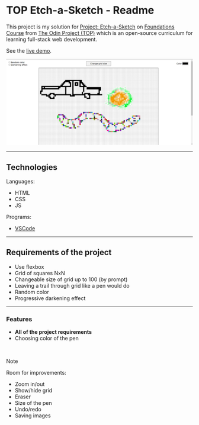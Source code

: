 # TOP Etch-a-Sketch - Readme
This project is my solution for [Project: Etch-a-Sketch](https://www.theodinproject.com/lessons/foundations-etch-a-sketch) on [Foundations Course](https://www.theodinproject.com/paths/foundations/courses/foundations) from [The Odin Project (TOP)](https://www.theodinproject.com) which is an open-source curriculum for learning full-stack web development.

See the [live demo](https://pasek108.github.io/TOP-Etch-A-Sketch/).

![preview](/_for_readme/main_page.png)

----------------------------------

## Technologies
Languages:
- HTML
- CSS
- JS
  
Programs:
- [VSCode](https://code.visualstudio.com)

----------------------------------

## Requirements of the project
- Use flexbox
- Grid of squares NxN
- Changeable size of grid up to 100 (by prompt)
- Leaving a trail through grid like a pen would do
- Random color
- Progressive darkening effect

----------------------------------

### Features
- **All of the project requirements**
- Choosing color of the pen

<br>

> [!NOTE]  
> Room for improvements:
> - Zoom in/out
> - Show/hide grid
> - Eraser
> - Size of the pen
> - Undo/redo
> - Saving images

